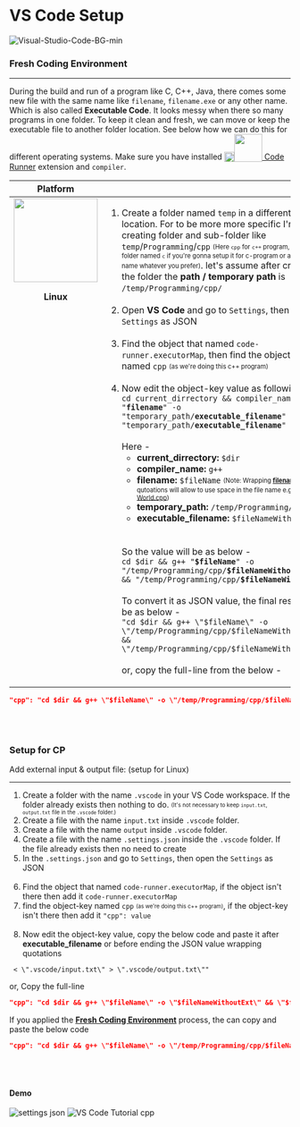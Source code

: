 # VS Code Setup
![Visual-Studio-Code-BG-min](https://github.com/naiemofficial/VS-Code-Setup/assets/34242279/5e25dad7-ce6b-44d7-ade9-dc92769b885f)

### Fresh Coding Environment
<hr>
</p>During the build and run of a program like C, C++, Java, there comes some new file with the same name like <code>filename</code>, <code>filename.exe</code> or any other name. Which is also called <b>Executable Code</b>.  It looks messy when there so many programs in one folder. To keep it clean and fresh, we can move or keep the executable file to another folder location. See below how we can do this for different operating systems. Make sure you have installed <a href="https://marketplace.visualstudio.com/items?itemName=formulahendry.code-runner" target="_blank"><sub><img height="18px" src="https://user-images.githubusercontent.com/34242279/157722497-db7e3df1-b593-4175-8557-614046fa4cc7.png"><img src="https://formulahendry.gallerycdn.vsassets.io/extensions/formulahendry/code-runner/0.12.1/1696752986258/Microsoft.VisualStudio.Services.Icons.Default" width="50px"/></sub> Code Runner</a> extension and <code>compiler</code>.</p>
<table>
	<thead>
    	<th width="300px" align="center" valign="center">Platform</th>
		<th width="1000px" align="center" valign="center"></th>
  	</thead>
	<tbody>
		<td width="300px" align="center" valign="top">
			<img width="150px" src="https://lh3.googleusercontent.com/u/0/d/1qdR4kJ0lzBaSIfHYQ5rZzqHzaGq1X27i=w1333-h656-iv1"/>
			<p><b>Linux</b></p>
		</td>
		<td width="1000px" align="left" valign="top">
			<ol>
				<li>Create a folder named <code>temp</code> in a different folder location. For to be more more specific I'm creating folder and sub-folder like <code>temp</code>/<code>Programming</code>/<code>cpp</code> <sub><sup>(Here <code>cpp</code> for <code>c++</code> program, you can add folder named <code>c</code> if you're gonna setup it for c-program or any other name whatever you prefer)</sup></sub>. let's assume after creating the folder the <b>path / temporary path</b> is <code>/temp/Programming/cpp/</code><br><br></li>
				<li>Open <b>VS Code</b> and go to <code>Settings</code>, then open the <code>Settings</code> as JSON<br><br></li>
				<li>Find the object that named <code>code-runner.executorMap</code>, then find the object-key named <code>cpp</code> <sub><sup>(as we're doing this c++ program)</sup></sub><br><br></li>
				<li>
					Now edit the object-key value as following - <br>
					<code>cd current_dirrectory && compiler_name "<b>filename</b>" -o "temporary_path/<b>executable_filename</b>" && "temporary_path/<b>executable_filename</b>"</code>
					<br><br>
					Here - <br>
					<ul>
						<li><b>current_dirrectory: </b> <code>$dir</code></li>
						<li><b>compiler_name: </b> <code>g++</code></li>
						<li>
							<b>filename: </b> <code>$fileName</code> 
							<sub><sup>(Note: Wrapping <ins><b>filename</b></ins> by qutoations will allow to use space in the file name e.g. <ins>Hello World.cpp</ins>)</sup></sub>
						</li>
						<li><b>temporary_path: </b> <code>/temp/Programming/cpp/</code></li>
						<li><b>executable_filename: </b> <code>$fileNameWithoutExt</code></li>
					</ul>
					<br><br>
					So the value will be as below - <br>
					<code>cd $dir && g++ "<b>$fileName</b>" -o "/temp/Programming/cpp/<b>$fileNameWithoutExt</b>" && "/temp/Programming/cpp/<b>$fileNameWithoutExt</b>"</code>
					<br><br>
					To convert it as JSON value, the final result will be as below - <br>
					<code>"cd $dir && g++ \"$fileName\" -o \"/temp/Programming/cpp/$fileNameWithoutExt\" && \"/temp/Programming/cpp/$fileNameWithoutExt\""</code>
					<br><br>
					or, copy the full-line from the below -
				</li>
			</ol>
		</td>
	</tbody>
</table>

```json
"cpp": "cd $dir && g++ \"$fileName\" -o \"/temp/Programming/cpp/$fileNameWithoutExt\" && \"/temp/Programming/cpp/$fileNameWithoutExt\""
```




<br><br>
### Setup for CP
<p>Add external input & output file: (setup for Linux)</p>
<hr>
<ol>
	<li>Create a folder with the name <code>.vscode</code> in your VS Code workspace. If the folder already exists then nothing to do. <sub><sup>(It's not necessary to keep <code>input.txt</code>, <code>output.txt</code> file in the <code>.vscode</code> folder.)</sup></sub> 
	<li>Create a file with the name <code>input.txt</code> inside <code>.vscode</code> folder.</li>
	<li>Create a file with the name <code>output</code> inside <code>.vscode</code> folder.</li>
	<li>Create a file with the name <code>.settings.json</code> inside the <code>.vscode</code> folder. If the file already exists then no need to create</li>
	<li>In the <code>.settings.json</code> and go to <code>Settings</code>, then open the <code>Settings</code> as JSON<br><br></li>
	<li>Find the object that named <code>code-runner.executorMap</code>, if the object isn't there then add it <code>code-runner.executorMap</code></li>
	<li>find the object-key named <code>cpp</code> <sub><sup>(as we're doing this c++ program)</sup></sub>, if the object-key isn't there then add it <code>"cpp": value</code><br><br></li>
	<li>Now edit the object-key value, copy the below code and paste it after <b>executable_filename</b> or before ending the JSON value wrapping quotations  </li>
</ol>

```
 < \".vscode/input.txt\" > \".vscode/output.txt\""
```

or, Copy the full-line

```json
"cpp": "cd $dir && g++ \"$fileName\" -o \"$fileNameWithoutExt\" && \"$fileNameWithoutExt\" < \".vscode/input.txt\" > \".vscode/output.txt\""
```

If you applied the <a href="#fresh-coding-environment"><b><ins>Fresh Coding Environment</ins></b></a> process, the can copy and paste the below code

```json
"cpp": "cd $dir && g++ \"$fileName\" -o \"/temp/Programming/cpp/$fileNameWithoutExt\" && \"/temp/Programming/cpp/$fileNameWithoutExt\" < \".vscode/input.txt\" > \".vscode/output.txt\""
```

<br><br>

#### Demo
![settings json](https://github.com/naiemofficial/VS-Code-Setup/assets/34242279/ddf4775c-d688-45ad-9619-02c0dd58b0b1)
![VS Code Tutorial cpp](https://github.com/naiemofficial/VS-Code-Setup/assets/34242279/9557d875-c861-4022-9733-2d6c163337c2)

